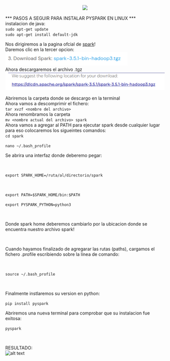 <p align="center">
  <img width="150px" src="https://i.ibb.co/bXvzjXm/LOGO-h1.png" />
</p>


*** PASOS A SEGUIR PARA INSTALAR PYSPARK EN LINUX ***
<br>
instalacion de java:
<br>
` sudo apt-get update `
<br>
` sudo apt-get install default-jdk `
<br>

Nos dirigiremos a la pagina ofcial de [spark](https://spark.apache.org/downloads.html)!
<br>
Daremos clic en la tercer opcion:
<br>
![Imagen opcion clic](<3.png>)
<br>
Ahora descargaremos el archivo .tgz
<br>
![Imagen descargar tgz](<tgz.png>)
<br>

Abriremos la carpeta donde se descargo en la terminal
<br>
Ahora vamos a descomprimir el fichero:
<br>
``` tar xvzf <nombre del archivo> ```
<br>
Ahora renombramos la carpeta
<br>
``` mv <nombre actual del archivo> spark ```
<br>
Ahora vamos a agregar al PATH para ejecutar spark desde cualquier lugar
<br>
para eso colocaremos los sigueintes comandos:
<br>
``` cd spark ```
<br>

``` nano ~/.bash_profile ```
<br>

Se abrira una interfaz donde deberemo pegar:

<br>

``` export SPARK_HOME=/ruta/al/directorio/spark ```

<br>

``` export PATH=$SPARK_HOME/bin:$PATH ```
<br>

``` export PYSPARK_PYTHON=python3 ```

<br>

Donde spark home deberemos cambiarlo por la ubicacion donde se encuentra nuestro archivo spark!

<br>

Cuando hayamos finalizado de agregarar las rutas (paths), cargamos el fichero .profile escribiendo sobre la línea de comando:

<br>

``` source ~/.bash_profile ```

<br>

Finalmente instlaremos su version en python:
<br>

``` pip install pyspark ```
<br>

Abriremos una nueva terminal para comprobar que su instalacion fue exitosa:
<br>

``` pyspark ```

<br>

RESULTADO:
<br>
![alt text](<resultado.png>)
